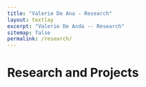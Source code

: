 ```yaml
---
title: "Valerie De Ana - Research"
layout: textlay
excerpt: "Valerie De Anda -- Research"
sitemap: false
permalink: /research/
---
```


# Research and Projects




<br />
<br />
